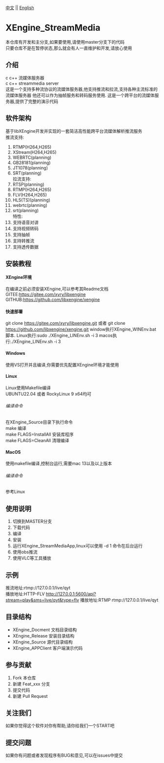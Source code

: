 [中文](README.md) ||  [English](README.en.md)  
# XEngine_StreamMedia
本仓库有开发和主分支,如果要使用,请使用master分支下的代码  
只要仓库不是在暂停状态,那么就会有人一直维护和开发,请放心使用  

## 介绍
c c++ 流媒体服务器  
c c++ streammedia server  
这是一个支持多种流协议的流媒体服务器,他支持推流和拉流,支持各种主流标准的流媒体服务器
他还可以作为抽帧服务和转码服务使用.
这是一个跨平台的流媒体服务器,提供了完整的演示代码   

## 软件架构
基于libXEngine开发并实现的一套简洁高性能跨平台流媒体解析推流服务  
推流支持:
1. RTMP(H264,H265)
2. XStream(H264,H265) 
3. WEBRTC(planning)
4. GB28181(planning)
5. JT1078(planning)
6. SRT(planning)  
拉流支持:
1. RTSP(planning)
2. RTMP(H264,H265)
3. FLV(H264,H265)
4. HLS(TS)(planning)
5. webrtc(planning)
6. srt(planning)  
特性:  
1. 支持语音对讲
2. 支持视频转码
3. 支持抽帧
4. 支持转推流
5. 支持透传数据

## 安装教程

#### XEngine环境
在编译之前必须安装XEngine,可以参考其Readme文档  
GITEE:https://gitee.com/xyry/libxengine  
GITHUB:https://github.com/libxengine/xengine  

#### 快速部署
git clone https://gitee.com/xyry/libxengine.git 或者 git clone https://github.com/libxengine/xengine.git
window执行XEngine_WINEnv.bat 脚本.
Linux执行:sudo ./XEngine_LINEnv.sh -i 3
macos执行:./XEngine_LINEnv.sh -i 3

#### Windows
使用VS打开并且编译,你需要优先配置XEngine环境才能使用

#### Linux
Linux使用Makefile编译  
UBUNTU22.04 或者 RockyLinux 9 x64均可  

###### 编译命令
在XEngine_Source目录下执行命令  
make 编译  
make FLAGS=InstallAll 安装库程序  
make FLAGS=CleanAll 清理编译  

#### MacOS
使用makefile编译,控制台运行,需要mac 13以及以上版本

###### 编译命令
参考Linux

## 使用说明

1.  切换到MASTER分支
2.  下载代码
3.  编译
4.  安装
5.  运行XEngine_StreamMediaApp,linux可以使用 -d 1 命令在后台运行
7.  使用obs推流
8.  使用VLC等工具播放

## 示例
推流地址:rtmp://127.0.0.1/live/qyt  
播放地址:HTTP-FLV http://127.0.0.1:5600/api?stream=play&sms=live/qyt&type=flv
播放地址:RTMP     rtmp://127.0.0.1/live/qyt  
## 目录结构
- XEngine_Docment 文档目录结构
- XEngine_Release 安装目录结构
- XEngine_Source 源代目录结构
- XEngine_APPClient 客户端演示代码

## 参与贡献

1.  Fork 本仓库
2.  新建 Feat_xxx 分支
3.  提交代码
4.  新建 Pull Request

## 关注我们
如果你觉得这个软件对你有帮助,请你给我们一个START吧

## 提交问题
如果你有问题或者发现程序有BUG和意见,可以在issues中提交